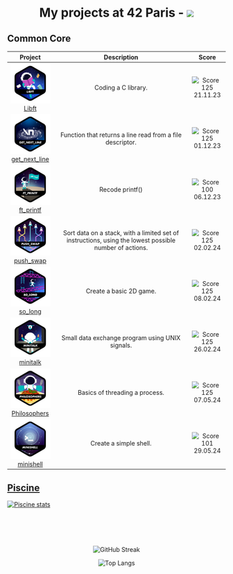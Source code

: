 
<h1 align="center">
My projects at 42 Paris - <a href="https://profile.intra.42.fr/users/bsuc" target="_blank" title="Intra"><img src="https://img.shields.io/badge/Paris-0?style=flat&logo=42&logoColor=0&labelColor=4c4f69&color=7287fd"></a>
</h1>


## Common Core

| Project | Description | Score |
|:-------:|:-----------:|:-----:|
| <a href="https://github.com/Baarrbb/42-libft"><img src="./badges/libftn.png" alt="Badge" width=100><br>[Libft](https://github.com/Baarrbb/42-libft) | Coding a C library. | ![Score 125](https://badge.nimon.fr/api/v2/clxvo3eb3048601pgqc1udwjw/project/3392618)<br>21.11.23 |
| <a href="https://github.com/Baarrbb/42-get_next_line"><img src="./badges/get_next_linen.png" alt="Badge" width=100></a><br>[get_next_line](https://github.com/Baarrbb/42-get_next_line) | Function that returns a line read from a file descriptor. | ![Score 125](https://badge.nimon.fr/api/v2/clxvo3eb3048601pgqc1udwjw/project/3427948)<br>01.12.23 |
| <a href="https://github.com/Baarrbb/42-ft_printf"><img src="./badges/ft_printfn.png" alt="Badge" width=100></a><br>[ft_printf](https://github.com/Baarrbb/42-ft_printf) | Recode printf() | ![Score 100](https://badge.nimon.fr/api/v2/clxvo3eb3048601pgqc1udwjw/project/3427770)<br>06.12.23 |
| <a href="https://github.com/Baarrbb/42-push_swap"><img src="./badges/push_swapn.png" alt="Badge" width=100></a><br>[push_swap](https://github.com/Baarrbb/42-push_swap) | Sort data on a stack, with a limited set of instructions, using the lowest possible number of actions. | ![Score 125](https://badge.nimon.fr/api/v2/clxvo3eb3048601pgqc1udwjw/project/3491082)<br>02.02.24 |
| <a href="https://github.com/Baarrbb/42-so_long"><img src="./badges/so_longn.png" alt="Badge" width=100></a><br>[so_long](https://github.com/Baarrbb/42-so_long) | Create a basic 2D game. | ![Score 125](https://badge.nimon.fr/api/v2/clxvo3eb3048601pgqc1udwjw/project/3520480)<br>08.02.24 |
| <a href="https://github.com/Baarrbb/42-minitalk"><img src="./badges/minitalkn.png" alt="Badge" width=100></a><br>[minitalk](https://github.com/Baarrbb/42-minitalk) | Small data exchange program using UNIX signals. | ![Score 125](https://badge.nimon.fr/api/v2/clxvo3eb3048601pgqc1udwjw/project/3531362)<br>26.02.24 |
| <a href="https://github.com/Baarrbb/42-Philosophers"><img src="./badges/philosophersn.png" alt="Badge" width=100></a><br>[Philosophers](https://github.com/Baarrbb/42-Philosophers) | Basics of threading a process. | ![Score 125](https://badge.nimon.fr/api/v2/clxvo3eb3048601pgqc1udwjw/project/3581891)<br>07.05.24 |
| <a href="https://github.com/Baarrbb/42-minishell"><img src="./badges/minishelln.png" alt="Badge" width=100></a><br>[minishell](https://github.com/Baarrbb/42-minishell) | Create a simple shell. | ![Score 101](https://badge.nimon.fr/api/v2/clxvo3eb3048601pgqc1udwjw/project/3660948)<br>29.05.24 |


## [Piscine](https://github.com/Baarrbb/42-piscine)

[![Piscine stats](https://badge.nimon.fr/api/v2/clxvo3eb3048601pgqc1udwjw/stats?cursusId=9&coalitionId=piscine)](https://github.com/Baarrbb/42-piscine)

<br>
<br>

#

<div align="center">

![GitHub Streak](https://github-readme-streak-stats.herokuapp.com?user=Baarrbb&theme=tokyonight&hide_border=true&date_format=j%20M%5B%20Y%5D)

</div>

<div align="center">

![Top Langs](https://github-readme-stats.vercel.app/api/top-langs/?username=Baarrbb&theme=tokyonight&layout=compact&hide_border=true)

</div>
